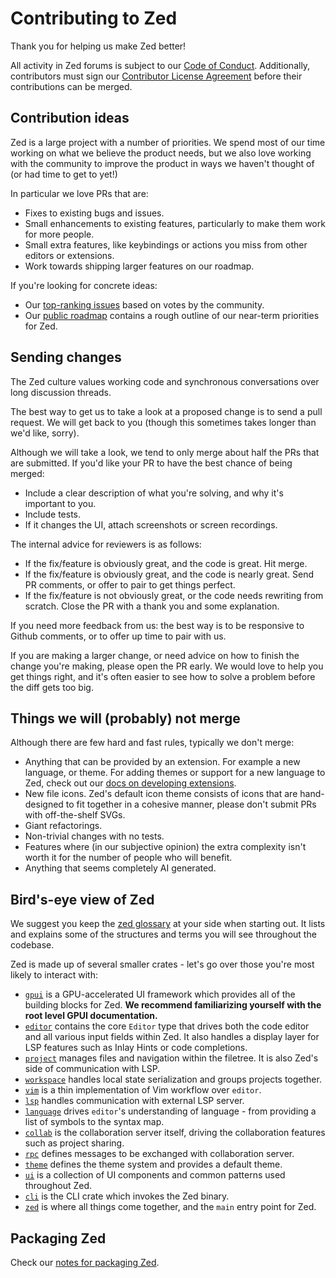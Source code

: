 # Contributing to Zed

Thank you for helping us make Zed better!

All activity in Zed forums is subject to our [Code of
Conduct](https://zed.dev/code-of-conduct). Additionally, contributors must sign
our [Contributor License Agreement](https://zed.dev/cla) before their
contributions can be merged.

## Contribution ideas

Zed is a large project with a number of priorities. We spend most of
our time working on what we believe the product needs, but we also love working
with the community to improve the product in ways we haven't thought of (or had time to get to yet!)

In particular we love PRs that are:

* Fixes to existing bugs and issues.
* Small enhancements to existing features, particularly to make them work for more people.
* Small extra features, like keybindings or actions you miss from other editors or extensions.
* Work towards shipping larger features on our roadmap.

If you're looking for concrete ideas:

- Our [top-ranking issues](https://github.com/zed-industries/zed/issues/5393) based on votes by the community.
- Our [public roadmap](https://zed.dev/roadmap) contains a rough outline of our near-term priorities for Zed.

## Sending changes

The Zed culture values working code and synchronous conversations over long
discussion threads.

The best way to get us to take a look at a proposed change is to send a pull
request. We will get back to you (though this sometimes takes longer than we'd
like, sorry).

Although we will take a look, we tend to only merge about half the PRs that are
submitted. If you'd like your PR to have the best chance of being merged:

* Include a clear description of what you're solving, and why it's important to you.
* Include tests.
* If it changes the UI, attach screenshots or screen recordings.

The internal advice for reviewers is as follows:
* If the fix/feature is obviously great, and the code is great. Hit merge.
* If the fix/feature is obviously great, and the code is nearly great. Send PR comments, or offer to pair to get things perfect.
* If the fix/feature is not obviously great, or the code needs rewriting from scratch. Close the PR with a thank you and some explanation.

If you need more feedback from us: the best way is to be responsive to
Github comments, or to offer up time to pair with us.

If you are making a larger change, or need advice on how to finish the change
you're making, please open the PR early. We would love to help you get
things right, and it's often easier to see how to solve a problem before the
diff gets too big.

## Things we will (probably) not merge

Although there are few hard and fast rules, typically we don't merge:

* Anything that can be provided by an extension. For example a new language, or theme.  For adding themes or support for a new language to Zed, check out our [docs on developing extensions](https://zed.dev/docs/extensions/developing-extensions).
* New file icons. Zed's default icon theme consists of icons that are hand-designed to fit together in a cohesive manner, please don't submit PRs with off-the-shelf SVGs.
* Giant refactorings.
* Non-trivial changes with no tests.
* Features where (in our subjective opinion) the extra complexity isn't worth it for the number of people who will benefit.
* Anything that seems completely AI generated.

## Bird's-eye view of Zed

We suggest you keep the [zed glossary](docs/src/development/glossary.md) at your side when starting out. It lists and explains some of the structures and terms you will see throughout the codebase.

Zed is made up of several smaller crates - let's go over those you're most likely to interact with:

- [`gpui`](/crates/gpui) is a GPU-accelerated UI framework which provides all of the building blocks for Zed. **We recommend familiarizing yourself with the root level GPUI documentation.**
- [`editor`](/crates/editor) contains the core `Editor` type that drives both the code editor and all various input fields within Zed. It also handles a display layer for LSP features such as Inlay Hints or code completions.
- [`project`](/crates/project) manages files and navigation within the filetree. It is also Zed's side of communication with LSP.
- [`workspace`](/crates/workspace) handles local state serialization and groups projects together.
- [`vim`](/crates/vim) is a thin implementation of Vim workflow over `editor`.
- [`lsp`](/crates/lsp) handles communication with external LSP server.
- [`language`](/crates/language) drives `editor`'s understanding of language - from providing a list of symbols to the syntax map.
- [`collab`](/crates/collab) is the collaboration server itself, driving the collaboration features such as project sharing.
- [`rpc`](/crates/rpc) defines messages to be exchanged with collaboration server.
- [`theme`](/crates/theme) defines the theme system and provides a default theme.
- [`ui`](/crates/ui) is a collection of UI components and common patterns used throughout Zed.
- [`cli`](/crates/cli) is the CLI crate which invokes the Zed binary.
- [`zed`](/crates/zed) is where all things come together, and the `main` entry point for Zed.

## Packaging Zed

Check our [notes for packaging Zed](https://zed.dev/docs/development/linux#notes-for-packaging-zed).
